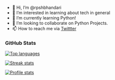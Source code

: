 - 👋 Hi, I’m @rpshbhandari
- 👀 I’m interested in learning about tech in general 
- 🌱 I’m currently learning Python!
- 💞️ I’m looking to collaborate on Python Projects.
- 📫 How to reach me via [Twittter](https://twitter.com/rupesh_bhandari)

### GitHub Stats

<a href="https://github.com/rpshbhandari">

<img src="https://github-readme-stats.vercel.app/api/top-langs/?username=rpshbhandari&title_color=ffffff&text_color=c9cacc&icon_color=2bbc8a&bg_color=1d1f21"
    title="Top languages" alt="Top languages" />

<img src="https://github-readme-streak-stats.herokuapp.com/?user=rpshbhandari" title="Streak stats" alt="Streak stats" />

<img src="https://github-readme-stats.vercel.app/api?username=rpshbhandari&show_icons=true&title_color=ffffff&text_color=c9cacc&icon_color=2bbc8a&bg_color=1d1f21"
    title="Profile stats" alt="Profile stats" />

</a>



